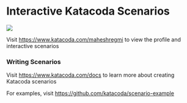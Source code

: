 # Interactive Katacoda Scenarios

[![](http://shields.katacoda.com/katacoda/maheshregmi/count.svg)](https://www.katacoda.com/maheshregmi "Get your profile on Katacoda.com")

Visit https://www.katacoda.com/maheshregmi to view the profile and interactive scenarios

### Writing Scenarios
Visit https://www.katacoda.com/docs to learn more about creating Katacoda scenarios

For examples, visit https://github.com/katacoda/scenario-example
